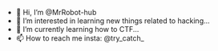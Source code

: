 - 👋 Hi, I’m @MrRobot-hub
- 👀 I’m interested in learning new things related to hacking...
- 🌱 I’m currently learning how to CTF...
- 📫 How to reach me insta: @try_catch_

<!---
MrRobot-hub/MrRobot-hub is a ✨ special ✨ repository because its `README.md` (this file) appears on your GitHub profile.
You can click the Preview link to take a look at your changes.
--->
